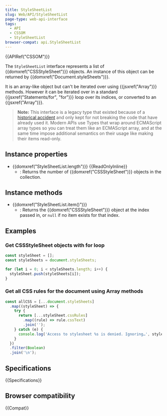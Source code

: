 ```yaml
---
title: StyleSheetList
slug: Web/API/StyleSheetList
page-type: web-api-interface
tags:
  - API
  - CSSOM
  - StyleSheetList
browser-compat: api.StyleSheetList
---
```


{{APIRef("CSSOM")}}

The `StyleSheetList` interface represents a list of {{domxref("CSSStyleSheet")}} objects. An instance of this object can be returned by {{domxref("Document.styleSheets")}}.

It is an array-like object but can't be iterated over using {{jsxref("Array")}} methods. However it can be iterated over in a standard {{jsxref("Statements/for", "for")}} loop over its indices, or converted to an {{jsxref("Array")}}.

> **Note:** This interface is a legacy type that existed because of a [historical accident](https://stackoverflow.com/questions/74630989/why-use-domstringlist-rather-than-an-array/74641156#74641156) and only kept for not breaking the code that have already used it. Modern APIs use Types that wrap around ECMAScript array types so you can treat them like an ECMAScript array, and at the same time impose additional semantics on their usage like making their items read-only.

## Instance properties

- {{domxref("StyleSheetList.length")}} {{ReadOnlyInline}}
  - : Returns the number of {{domxref("CSSStyleSheet")}} objects in the collection.

## Instance methods

- {{domxref("StyleSheetList.item()")}}
  - : Returns the {{domxref("CSSStyleSheet")}} object at the index passed in, or `null` if no item exists for that index.

## Examples

### Get CSSStyleSheet objects with for loop

```js
const styleSheet = [];
const styleSheets = document.styleSheets;

for (let i = 0; i < styleSheets.length; i++) {
  styleSheet.push(styleSheets[i]);
}
```

### Get all CSS rules for the document using Array methods

```js
const allCSS = [...document.styleSheets]
  .map((styleSheet) => {
    try {
      return [...styleSheet.cssRules]
        .map((rule) => rule.cssText)
        .join('');
    } catch (e) {
      console.log('Access to stylesheet %s is denied. Ignoring…', styleSheet.href);
    }
  })
  .filter(Boolean)
  .join('\n');
```

## Specifications

{{Specifications}}

## Browser compatibility

{{Compat}}
